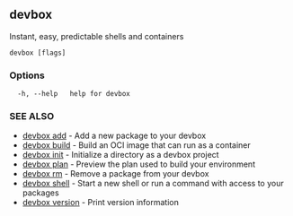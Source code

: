 ## devbox

Instant, easy, predictable shells and containers

```
devbox [flags]
```

### Options

```
  -h, --help   help for devbox
```

### SEE ALSO

* [devbox add](./devbox_add.md)	 - Add a new package to your devbox
* [devbox build](./devbox_build.md)	 - Build an OCI image that can run as a container
* [devbox init](./devbox_init.md)	 - Initialize a directory as a devbox project
* [devbox plan](./devbox_plan.md)	 - Preview the plan used to build your environment
* [devbox rm](./devbox_rm.md)	 - Remove a package from your devbox
* [devbox shell](./devbox_shell.md)	 - Start a new shell or run a command with access to your packages
* [devbox version](./devbox_version.md)	 - Print version information

